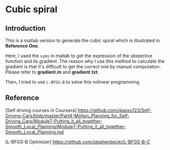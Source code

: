 # Cubic spiral
## Introduction
This is a matlab version to generate the cubic spiral which is illustrated in __Reference One__.  
  
Here, I used the `syms` in matlab to get the expression of the obejective function and its gradient. The reason why I use this method to calculate the gradient is that it's difficult to get the correct one by manual computation. Please refer to __gradient.m__ and __gradient.txt__.  
  
Then, I tried to use `L-BFGS-B` to solve this nolinear programming.

## Reference
[Self driving courses in Coursera] https://github.com/qiaoxu123/Self-Driving-Cars/blob/master/Part4-Motion_Planning_for_Self-Driving_Cars/Module7-Putting_it_all_together-Smooth_Local_Planning/Module7-Putting_it_all_together-Smooth_Local_Planning.md

[L-BFGS-B Optimizer] https://github.com/stephenbeckr/L-BFGS-B-C
